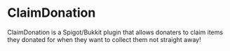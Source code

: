 # ClaimDonation
ClaimDonation is a Spigot/Bukkit plugin that allows donaters to claim items they donated for when they want to collect them not straight away!
